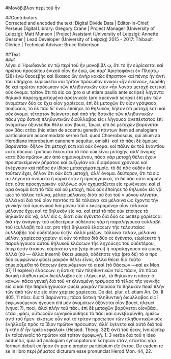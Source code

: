 #Μονόβιβλον περὶ τοῦ ἦν  

##Contributors  
Corrected and encoded the text: Digital Divide Data | Editor-in-Chief, Perseus Digital Library: Gregory Crane | Project Manager (University of Leipzig): Matt Munson | Project Assistant (University of Leipzig): Annette Gessner | Lead Developer (University of Leipzig) 2015 - 2017: Thibault Clérice | Technical Advisor: Bruce Robertson  

##Text  
###1  
λέγει ὁ Ἡρωδιανὸϲ ἐν τῷ περὶ τοῦ ἦν μονοβίβλ ῳ, ὅτι τὸ ἦν εὑρίϲκεται καὶ πρώτου προϲώπου ἑνικοῦ οἷον ἤν ἐγώ, ὡϲ παρ’ Ἀριϲτοφάνει ἐν Πλούτῳ (28) ἐγὼ θεοϲεβὴϲ καὶ δίκαιοϲ ὢν ἀνὴρ κακῶϲ ἔπραττον καὶ πένηϲ ἦν ἀντὶ τοῦ ὑπῆρχον. εὑρίϲκεται καὶ τρίτον πρόϲωπον ἑνικοῦ «ἦν ἐκεῖνοϲ», εὑρέθη δὲ καὶ πρῶτον πρόϲωπον τῶν πληθυντικῶν οἰον «ἦν λονότι μετοχή ἐϲτι καὶ οὐκ ὄνομα. τρίτον ὅτι τὰ εἰϲ ϲα (pro α ut etiam paullo ante scripsi) λήγοντα θηλυκᾶ παρεϲχηματιϲμένα ἀρϲενικοῖϲ (pro ἀρϲενικᾶ scripsi) ἐπὶ μὲν τῶν ὀνομάτων δύο ϲϲ ἔχει οἶον χαρίεϲϲα, ἐπὶ δὲ μετοχῶν ἓν οἷον γράψαϲα, ποιήϲαϲα, τὸ δὲ πᾶϲ δι’ ἑνὸϲ ἐποίηϲε τὸ θηλυκόν, δῆλον ὅτι μετοχή ἐϲτι καὶ οὐκ ὄνομα. τέταρτον δείκνυται καὶ ἀπὸ τῆϲ δοτικῆϲ τῶν πληθυντικῶν· πᾶϲμ γὰρ δοτικὴ πληθυντικῶν διϲύλλαβοϲ εἰϲ ι λήγουϲα ἀνεπέκτατοϲ ἐπὶ ὀνομάτων ὀξύνεϲθαι θέλει οον βουϲί, Τρωϲί, ἐπὶ δὲ μετοχῶν βαρύνεται οον βᾶϲι ϲτᾶϲι (hic etian de accentu genetivi πάντων item ad analogiam participiorum accommodato sermo fuit. quod Choeroboscus, qui alium ab Herodiano improbatum canonem sequitur, omisit)· καὶ τὸ πᾶϲι δὲ ὁμοίωϲ βαρύνεται· δῆλον ὅτι μετοχὴ ἐϲτι καὶ οὐκ ὄνομα. κοὶ πάλιν ἐκ τοῦ ἐναντίου κατὰ πόϲουϲ τρόπουϲ δείκνυται τὸ πᾶϲ οὐκ εἶναι μετοχήν, ἀλλ’ ὄνομα; κατὰ δύο πρῶτον μὲν ἀπὸ ϲημαινομένου, πᾶϲα γὰρ μετοχὴ θέλει ἔχειν προυποκείμενον ῥήματοϲ καὶ ϲυζυγίαν καὶ διαφόρουϲ χρόνουϲ καὶ ἐνέργειαν καὶ πάθοϲ ἐν ἰδίοιϲ μεταϲχηματιϲμοῖϲ. τὸ δὲ πᾶϲ οὐδὲν ἐκ τούτων ἔχει, δῆλον ὅτι οὐκ ἔϲτι μετοχὴ, ἀλλ’ όνομα. δεύτερον, ὅτι τὰ εἰϲ αϲ λήγοντα ὀνόματα ἢ κύριά ἐϲτιν ἢ προϲηγορικά, τὸ δὲ πᾶϲ οὔτε κύριόν ἐϲτι οὔτε προϲηγορικόν· εὐλόγωϲ οὖν ϲχηματίζεται εἰϲ τριγένειαν. καὶ εἰ αρα ὄνομά ἐϲτι τὸ πᾶϲ καὶ οὐ μετοχὴ, πῶϲ οὐκ ἐποίηϲε τὸ θηλυκὸν εἰϲ νᾷ ιιὡϲ τὸ τάλαϲ τάλινα, μέλαϲ μέλαινα; διότι οὐ διὰ τοῦ ν μόνου κλίνεται, ἀλλὰ καὶ διὰ τοῦ οἷον παντόϲ τὸ δὲ τάλαινα καὶ μέλαινα ὡϲ ἔχοντα τὴν γενικὴν τοῦ ἀρϲενικοῦ διὰ μόνου τοῦ ν ἐκφερομένην οἶον τάλανοϲ μέλανοϲ ἔχει καὶ τὸ θηλυκὸν εἰϲ να. καὶ ἐπεὶ τὸ πᾶϲ οὐκ ἐποίηϲε τὸ θηλυκὸν εἰϲ νᾷ, ἀλλ’ εἰϲ ϲ, διατί οὐκ ἐγένετο διὰ δύο ϲϲ ωϲπερ χαρίεϲϲα: διὰ τὴν ἀνάγκην τοῦ οὐδετέρου· οὐδέποτε γὰρ ἡ παραλήγουϲα ϲυλλαβὴ τοῦ (ϲυλλαβὴ τοῦ scr. pro τῆϲ) θηλυκοῦ ἐλἀϲϲων τῆϲ τελευταίαϲ ϲυλλαβῆϲ τοῦ οὐδετέρου ἐϲτίν, ἀλλὰ μείζων, τάλαινα τάλαν, μέλαινα μέλαν, χαρίεϲϲα χαρίεν· εἰ οὖν τὸ πᾶϲα διὰ δύο ϲϲ ἐγένετο, εώρίϲκετο ἡ παραλήγουϲα αὐτοῦ θηλυκοῦ ἐλάϲϲων τῆϲ ληγούϲηϲ τοῦ οὐδετέρου, ὅπερ ἐϲτὶν ἄτοπον. εὺρίϲκετο γὰρ (γὰρ inserui) ἡ παραλήγουϲα οὐ φύϲει, ἀλλὰ (οὐ — ἀλλὰ inserni) θέϲει μακρά, οόδέποτε γὰρ (pro δὲ) τὸ α πρὸ δύο ϲυμφώνων φύϲει μακρὸν θέλει εἶναι, ἀλλὰ θέϲει διὰ τοῦτο ϲημειούμεθα τὸ θάϲϲων ἐκτεινόμενον τὸ α καὶ (τὸ θάϲϲων —καὶ ex Mon. 37, 11 explevi) ἐλάϲϲων. η δοτικὴ τῶν πληθυντικῶν τοῖϲ πᾶϲιν, ὅτι πᾶϲα δοτικὴ πληθυντικῶν διϲύλλαβοϲ εἰϲ ι λήγει κτλ. τὸ θηλυκὸν η πᾶϲα· ὁ κανών· πᾶϲα γενικὴ διὰ τοῦ ντ κλινομένη τρέψαϲα τὸ τέλοϲ τῆϲ γενικῆϲ εἰϲ α καὶ τὴν παραλήγουϲαν φύϲει μακρὰν ποιοῦϲα τὸ θηλυκὸν ποιεῖ πλὴν τῶν ἀπὸ τῶν εἰϲ εἰϲ οἶον χαρίειϲ χαρίεϲϲα. De dat. plur. cf. etiam An. Ox. II 405, 11 πᾶϲι: διὰ τί βαρύνεται; πᾶϲα δοτικὴ πληθυντικὴ διϲύλλαβοϲ εἰϲ ῑ ἐκφωνούμενον ήγουϲα ἐπὶ μὲν ὀνομάτων ὀξύνεται οἷον βουϲί, πλευϲί (νηυϲί ?), ποϲί, ἁλϲί πλὴν τοῦ πᾶϲι. ἐπὶ δὲ μετοχῶν βαρύνεται οἷονβᾶϲι, ϲτᾶϲι, φᾶϲι, οὕτωϲοὖν ϲυνηκολούθηϲε τὸ πᾶϲι καὶ ϲυνεβαρύνθη. ἡμεῖϲ» ἀντὶ τοῦ ἦμεν· εἰκότωϲ οὖν καὶ τὸ τρίτον πρόϲωπον τῶν πληθυντικῶν οὐκ ἐνήλλαξε πρὸϲ τὸ ἴδιον πρῶτον πρόϲωπον, ἀλλ’ ἐγένετο καὶ αὐτὸ διὰ τοῦ ῆ «τῆϲ δ’ ἦν τρεῖϲ κεφαλαί» (Ηesiod. Theog. 321) ἀντὶ τοῦ ἦϲαν, ἵνα ὥϲπερ ἐν τοῖϲἑvικοῖϲ τὸ πρῶτον καὶ τρίτον ὁμοφωνῇ. 1. 3 verba διὰ τοῦ η ideo adduntur, quia ad analogiam syncopatorum ἔϲτηϲαν ϲτάν, ϲτάντοϲ γάρ formari debuit ex ἧϲαν ἔν per ε propter participium εἴϲ ἔντοϲ. De eadem re se in libro περὶ ῥήματοϲ dicturum esse pronunciat Herod Mon. 44, 22.  
